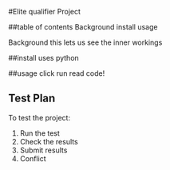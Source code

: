 #Elite qualifier Project


##table of contents
Background
install
usage


Background
this lets us see the inner workings


##install
uses python


##usage 
click run read code!

## Test Plan

To test the project:

1.  Run the test
2.  Check the results
3.  Submit results
4.  Conflict